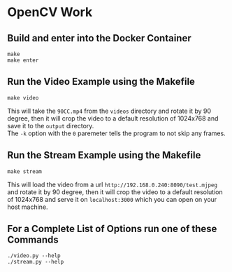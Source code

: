 # OpenCV Work

## Build and enter into the Docker Container
```shell
make
make enter
```

## Run the Video Example using the Makefile
```shell
make video
```

This will take the `90CC.mp4` from the `videos` directory and rotate it by 90 degree, then it will crop the video to a default resolution of 1024x768 and save it to the `output` directory.  
The `-k` option with the `0` paremeter tells the program to not skip any frames.

## Run the Stream Example using the Makefile
```shell
make stream
```

This will load the video from a url `http://192.168.0.240:8090/test.mjpeg` and rotate it by 90 degree, then it will crop the video to a default resolution of 1024x768 and serve it on `localhost:3000` which you can open on your host machine.

## For a Complete List of Options run one of these Commands
```shell
./video.py --help
./stream.py --help
```
